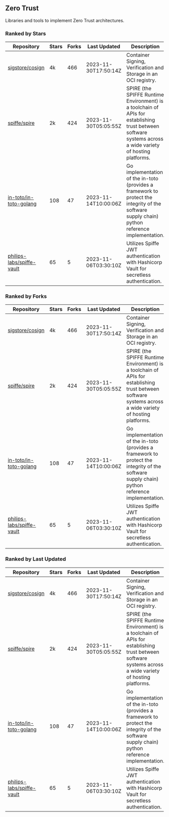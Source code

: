 ## Zero Trust

Libraries and tools to implement Zero Trust architectures.

### Ranked by Stars

| Repository | Stars | Forks | Last Updated | Description | 
|------------|-------|-------|--------------|-------------|
| [sigstore/cosign](https://github.com/sigstore/cosign) | 4k | 466 | 2023-11-30T17:50:14Z |  Container Signing, Verification and Storage in an OCI registry. |
| [spiffe/spire](https://github.com/spiffe/spire) | 2k | 424 | 2023-11-30T05:05:55Z |  SPIRE (the SPIFFE Runtime Environment) is a toolchain of APIs for establishing trust between software systems across a wide variety of hosting platforms. |
| [in-toto/in-toto-golang](https://github.com/in-toto/in-toto-golang) | 108 | 47 | 2023-11-14T10:00:06Z |  Go implementation of the in-toto (provides a framework to protect the integrity of the software supply chain) python reference implementation. |
| [philips-labs/spiffe-vault](https://github.com/philips-labs/spiffe-vault) | 65 | 5 | 2023-11-06T03:30:10Z |  Utilizes Spiffe JWT authentication with Hashicorp Vault for secretless authentication. |

### Ranked by Forks

| Repository | Stars | Forks | Last Updated | Description | 
|------------|-------|-------|--------------|-------------|
| [sigstore/cosign](https://github.com/sigstore/cosign) | 4k | 466 | 2023-11-30T17:50:14Z |  Container Signing, Verification and Storage in an OCI registry. |
| [spiffe/spire](https://github.com/spiffe/spire) | 2k | 424 | 2023-11-30T05:05:55Z |  SPIRE (the SPIFFE Runtime Environment) is a toolchain of APIs for establishing trust between software systems across a wide variety of hosting platforms. |
| [in-toto/in-toto-golang](https://github.com/in-toto/in-toto-golang) | 108 | 47 | 2023-11-14T10:00:06Z |  Go implementation of the in-toto (provides a framework to protect the integrity of the software supply chain) python reference implementation. |
| [philips-labs/spiffe-vault](https://github.com/philips-labs/spiffe-vault) | 65 | 5 | 2023-11-06T03:30:10Z |  Utilizes Spiffe JWT authentication with Hashicorp Vault for secretless authentication. |

### Ranked by Last Updated

| Repository | Stars | Forks | Last Updated | Description | 
|------------|-------|-------|--------------|-------------|
| [sigstore/cosign](https://github.com/sigstore/cosign) | 4k | 466 | 2023-11-30T17:50:14Z |  Container Signing, Verification and Storage in an OCI registry. |
| [spiffe/spire](https://github.com/spiffe/spire) | 2k | 424 | 2023-11-30T05:05:55Z |  SPIRE (the SPIFFE Runtime Environment) is a toolchain of APIs for establishing trust between software systems across a wide variety of hosting platforms. |
| [in-toto/in-toto-golang](https://github.com/in-toto/in-toto-golang) | 108 | 47 | 2023-11-14T10:00:06Z |  Go implementation of the in-toto (provides a framework to protect the integrity of the software supply chain) python reference implementation. |
| [philips-labs/spiffe-vault](https://github.com/philips-labs/spiffe-vault) | 65 | 5 | 2023-11-06T03:30:10Z |  Utilizes Spiffe JWT authentication with Hashicorp Vault for secretless authentication. |

